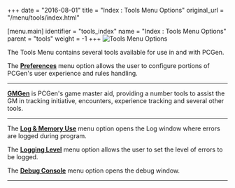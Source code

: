 +++
date = "2016-08-01"
title = "Index : Tools Menu Options"
original_url = "/menu/tools/index.html"

[menu.main]
    identifier = "tools_index"
    name = "Index : Tools Menu Options"
    parent = "tools"
        weight = -1
+++
![Tools Menu Options](../../images/menus/tools/menu_tools_00.png)

The Tools Menu contains several tools available for use in and with
PCGen.

The [**Preferences**](/menu/tools/preferences/preferences_index.html) menu option
allows the user to configure portions of PCGen's user experience and
rules handling.

------------------------------------------------------------------------

[**GMGen**](/gmgen/gmgen.html) is PCGen's game master aid, providing a
number tools to assist the GM in tracking initiative, encounters,
experience tracking and several other tools.

------------------------------------------------------------------------

The [**Log & Memory Use**](/menu/tools/debugging.html#logmemuse) menu
option opens the Log window where errors are logged during program.

The [**Logging Level**](/menu/tools/debugging.html#logging) menu option
allows the user to set the level of errors to be logged.

The [**Debug Console**](/menu/tools/debugging.html#debug) menu option
opens the debug window.

------------------------------------------------------------------------



